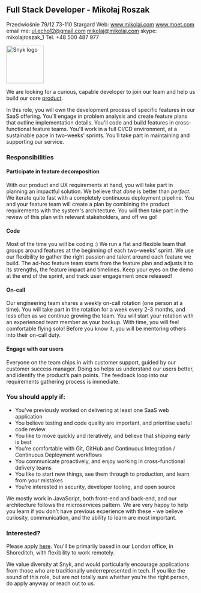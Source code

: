 ## Full Stack Developer - Mikołaj Roszak
Przedwiośnie 79/12
73-110 Stargard
Web: www.mikolaj.com
     www.moet.com
     email me: ul.echo12@gmail.com
               mikolaj@mikolaj.com
skype: mikolajroszak_1
Tel. +48 500 487 977

<img src="https://res.cloudinary.com/snyk/image/upload/v1537345894/press-kit/brand/logo-black.png" width="100" alt="Snyk logo" />

We are looking for a curious, capable developer to join our team and help us build our core [product](https://snyk.io/test).

In this role, you will own the development process of specific features in our SaaS offering. You'll engage in problem analysis and create feature plans that outline implementation details. You'll code and build features in cross-functional feature teams. You'll work in a full CI/CD environment, at a sustainable pace in two-weeks' sprints. You'll take part in maintaining and supporting our service.

### Responsibilities

#### Participate in feature decomposition

With our product and UX requirements at hand, you will take part in planning an impactful solution. We believe that _done_ is better than _perfect_. We iterate quite fast with a completely continuous deployment pipeline. You and your feature team will create a plan by combining the product requirements with the system's architecture. You will then take part in the review of this plan with relevant stakeholders, and off we go!

#### Code

Most of the time you will be coding :)
We run a flat and flexible team that groups around features at the beginning of each two-weeks' sprint. We use our flexibility to gather the right passion and talent around each feature we build. The ad-hoc feature team starts from the feature plan and adjusts it to its strengths, the feature impact and timelines. Keep your eyes on the demo at the end of the sprint, and track user engagement once released!

#### On-call

Our engineering team shares a weekly on-call rotation (one person at a time). You will take part in the rotation for a week every 2-3 months, and less often as we continue growing the team. You will start your rotation with an experienced team member as your backup. With time, you will feel comfortable flying solo! Before you know it, you will be mentoring others into their on-call duty.

#### Engage with our users

Everyone on the team chips in with customer support, guided by our customer success manager. Doing so helps us understand our users better, and identify the product’s pain points. The feedback loop into our requirements gathering process is immediate.

### You should apply if:
* You've previously worked on delivering at least one SaaS web application
* You believe testing and code quality are important, and prioritise useful code review
* You like to move quickly and iteratively, and believe that shipping early is best
* You're comfortable with Git, GitHub and Continuous Integration / Continuous Deployment workflows
* You communicate proactively, and enjoy working in cross-functional delivery teams
* You like to start new things, see them through to production, and learn from your mistakes
* You're interested in security, developer tooling, and open source

We mostly work in JavaScript, both front-end and back-end, and our architecture follows the microservices pattern. We are very happy to help you learn if you don't have previous experience with these - we believe curiosity, communication, and the ability to learn are most important.

### Interested?

Please apply [here](https://grnh.se/bnaclq7e2). You'll be primarily based in our London office, in Shoreditch, with flexibility to work remotely.

We value diversity at Snyk, and would particularly encourage applications from those who are traditionally underrepresented in tech. If you like the sound of this role, but are not totally sure whether you’re the right person, do apply anyway or reach out to us.
